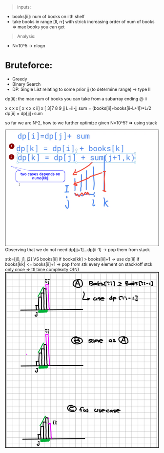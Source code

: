 > inputs:
* books[ii]: num of books on iith shelf
* take books in range [ll, rr] with strick increasing order of num of books
=> max books you can get

> Analysis:
* N=10^5  -> nlogn

# Bruteforce:
* Greedy
* Binary Search
* DP: Single List relating to some prior jj (to determine range) -> type II

dp[ii]: the max num of books you can take from a subarray ending @ ii

x x x x [ x x x x ii] x
    [     3]7 8  9
          jj
L=ii-jj
sum = (books[ii]+books[ii-L+1])*L/2
dp[ii] = dp[jj]+sum

so far we are N^2, how to we further optimize given N=10^5?
=> using stack

![2355](../rcs/2355.png)
Observing that we do not need dp[jj+1]...dp[ii-1] -> pop them from stack

stk=[j0, j1, j2] VS books[ii]
if books[kk] > books[ii]+1 -> use dp[ii]
if books[kk] <= books[ii]+1 -> pop from stk
every element on stack/off stck only once => ttl time complexity O(N)
![2355](../rcs/2355-2.png)